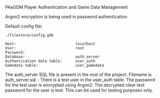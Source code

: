 PAaGDM
Player Authentication and Game Data Management


Argon2 encryption is being used in password authentication


Default config file:

    ./filestore/config.gdb
    
    Host:                           localhost
    User:                           root
    Password:                       
    Database:                       auth_server
    Authentication data table:      user_auth
    Gamedata table:                 user_gamedata

The auth_server SQL file is present in the root of the project. 
Filename is auth_server.sql - There is a test user in the user_auth table. The password for the test user is encrypted using Argon2.
The decrypted clear text password for the user is test. This can be used for testing purposes only.
